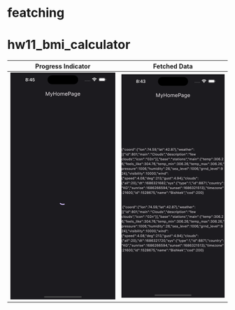 # featching

# hw11_bmi_calculator

|     Progress Indicator      |   Fetched Data   |
| :-------------------------: | :--------------: |
| ![](./progessindicator.png) | ![](./fetch.png) |
